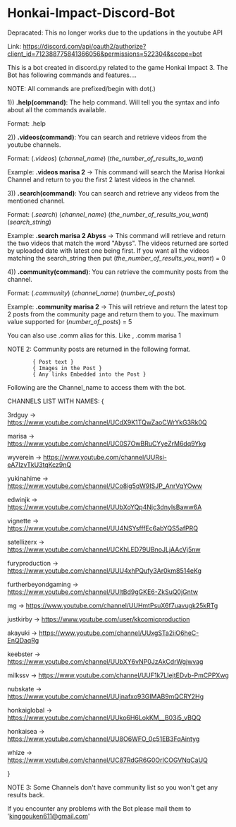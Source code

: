 # Honkai-Impact-Discord-Bot

Depracated: This no longer works due to the updations in the youtube API

Link: https://discord.com/api/oauth2/authorize?client_id=712388775841366056&permissions=522304&scope=bot

This is a bot created in discord.py related to the game Honkai Impact 3. 
The Bot has following commands and features....

NOTE: All commands are prefixed/begin with dot(.)

1))      **.help(command)**: The help command. Will tell you the syntax and info about all the commands available.

Format: .help



2))      **.videos(command)**: You can search and retrieve videos from the youtube channels.

Format:           (*.videos*)    (*channel_name*)     (*the_number_of_results_to_want*)

Example:      **.videos marisa 2** -> This command will search the Marisa Honkai Channel and return to you the first 2 latest videos in the channel.





3))     **.search(command)**: You can search and retrieve any videos from the mentioned channel.

Format:          (*.search*)     (*channel_name*)      (*the_number_of_results_you_want*) (*search_string*)

Example:        **.search marisa 2 Abyss** -> This command will retrieve and return the two videos that match the word "Abyss". The videos returned are sorted by uploaded date with latest one being first.
If you want all the videos matching the search_string then put (*the_number_of_results_you_want*) = 0




4))      **.community(command)**: You can retrieve the community posts from the channel. 

Format:            (*.community*)     (*channel_name*)        (*number_of_posts*)

Example:           **.community marisa 2** -> This will retrieve and return the latest top 2 posts from the community page and return them to you.
The maximum value supported for (*number_of_posts*) = 5

You can also use .comm alias for this. Like , 	.comm marisa 1

NOTE 2: Community posts are returned in the following format. 
			
			{ Post text }
			{ Images in the Post }
			{ Any links Embedded into the Post }





Following are the Channel_name to access them with the bot. 


CHANNELS LIST WITH NAMES: {

3rdguy ->                  https://www.youtube.com/channel/UCdX9K1TQwZaoCWrYkG3Rk0Q

marisa ->                  https://www.youtube.com/channel/UC0S7OwBRuCYyeZrM6dq9Ykg

wyverein ->                https://www.youtube.com/channel/UURsi-eA7IzvTkU3tqKcz9nQ

yukinahime ->              https://www.youtube.com/channel/UCo8ig5qW9ISJP_AnrVqYOww

edwinjk ->                 https://www.youtube.com/channel/UUbXoYQp4Njc3dnyIsBaww6A

vignette ->                https://www.youtube.com/channel/UU4NSYsfffEc6abYQS5afPRQ

satellizerx ->             https://www.youtube.com/channel/UCKhLED79UBnoJLjAAcVj5nw

furyproduction ->          https://www.youtube.com/channel/UUU4xhPQufy3Ar0km8514eKg

furtherbeyondgaming ->     https://www.youtube.com/channel/UUltBd9gGKE6-ZkSuQ0jGntw

mg ->                      https://www.youtube.com/channel/UUHmtPsuX6f7uavugk25kRTg

justkirby ->               https://www.youtube.com/user/kkcomicproduction

akayuki ->                 https://www.youtube.com/channel/UUxgSTa2iiO6heC-EnQDaqRg

keebster ->                https://www.youtube.com/channel/UUbXY6vNP0JzAkCdrWgjwvag

milkssv ->                 https://www.youtube.com/channel/UUF1k7LIejtEDvb-PmCPPXwg

nubskate ->                https://www.youtube.com/channel/UUjnafxo93GIMAB9mQCRY2Hg

honkaiglobal ->            https://www.youtube.com/channel/UUko6H6LokKM__B03i5_vBQQ

honkaisea ->               https://www.youtube.com/channel/UU8O6WFO_0c51EB3FqAintyg

whize ->                   https://www.youtube.com/channel/UC87RdGR6G0OrICOGVNqCaUQ

}

NOTE 3: Some Channels don't have community list so you won't get any results back.

If you encounter any problems with the Bot please mail them to 'kinggouken611@gmail.com'
